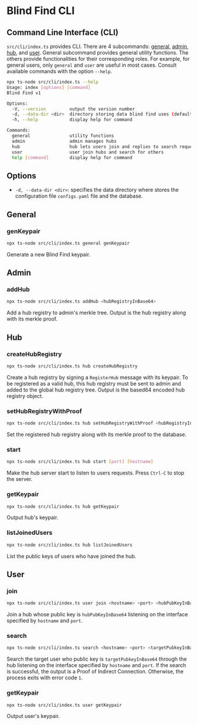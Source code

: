 # Blind Find CLI

## Command Line Interface (CLI)

`src/cli/index.ts` provides CLI. There are 4 subcommands: [general](#General), [admin](#Admin), [hub](#Hub), and [user](#User). General subcommand provides general utility functions. The others provide functionalities for their corresponding roles. For example, for general users, only `general` and `user` are useful in most cases. Consult available commands with the option `--help`.

```bash
npx ts-node src/cli/index.ts --help
Usage: index [options] [command]
Blind Find v1

Options:
  -V, --version         output the version number
  -d, --data-dir <dir>  directory storing data blind find uses (default: "~/.blind_find")
  -h, --help            display help for command

Commands:
  general               utility functions
  admin                 admin manages hubs
  hub                   hub lets users join and replies to search requests
  user                  user join hubs and search for others
  help [command]        display help for command
```

## Options

- `-d, --data-dir <dir>`: specifies the data directory where stores the configuration file `configs.yaml` file and the database.

## General

### genKeypair

```bash
npx ts-node src/cli/index.ts general genKeypair
```

Generate a new Blind Find keypair.

## Admin

### addHub

```bash
npx ts-node src/cli/index.ts addHub <hubRegistryInBase64>
```

Add a hub registry to admin's merkle tree. Output is the hub registry along with its merkle proof.


## Hub

### createHubRegistry

```bash
npx ts-node src/cli/index.ts hub createHubRegistry
```

Create a hub registry by signing a `RegisterHub` message with its keypair. To be registered as a valid hub, this hub registry must be sent to admin and added to the global hub registry tree. Output is the based64 encoded hub registry object.

### setHubRegistryWithProof

```bash
npx ts-node src/cli/index.ts hub setHubRegistryWithProof <hubRegistryInBase64>
```

Set the registered hub registry along with its merkle proof to the database.

### start

```bash
npx ts-node src/cli/index.ts hub start [port] [hostname]
```

Make the hub server start to listen to users requests. Press `Ctrl-C` to stop the server.

### getKeypair

```bash
npx ts-node src/cli/index.ts hub getKeypair
```

Output hub's keypair.


### listJoinedUsers

```bash
npx ts-node src/cli/index.ts hub listJoinedUsers
```

List the public keys of users who have joined the hub.


## User
### join

```bash
npx ts-node src/cli/index.ts user join <hostname> <port> <hubPubKeyInBase64>
```
Join a hub whose public key is `hubPubKeyInBase64` listening on the interface specified by `hostname` and `port`.


### search

```bash
npx ts-node src/cli/index.ts search <hostname> <port> <targetPubkeyInBase64>
```

Search the target user who public key is `targetPubkeyInBase64` through the hub listening on the interface specified by `hostname` and `port`. If the search is successful, the output is a Proof of Indirect Connection. Otherwise, the process exits with error code `1`.

### getKeypair

```bash
npx ts-node src/cli/index.ts user getKeypair
```

Output user's keypair.
        
